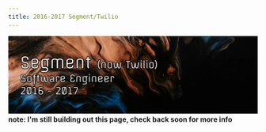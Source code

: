 ```yaml
---
title: 2016-2017 Segment/Twilio
---
```

![segment banner](img/segment.png)
__note: I'm still building out this page, check back soon for more info__